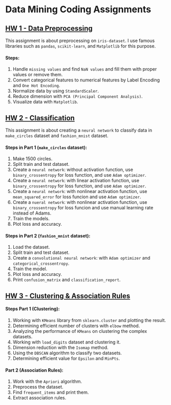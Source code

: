 # Data Mining Coding Assignments

## [HW 1 - Data Preprocessing](https://github.com/arminZolfaghari/Data-Mining-Assignments/tree/main/HW%201%20-%20Data%20Preprocessing)
This assignment is about preprocessing on ```iris-dataset```. I use famous libraries such as ```pandas```, ```scikit-learn```, and ```Matplotlib``` for this purpose.
#### Steps:
1. Handle ```missing values``` and find ```NaN values``` and fill them with proper values or remove them.
2. Convert categorical features to numerical features by Label Encoding and ```One Hot Encoding```.
3. Normalize data by using ```StandardScaler```.
4. Reduce dimension with ```PCA (Principal Component Analysis)```.
5. Visualize data with ```Matplotlib```.

   
## [HW 2 - Classification](https://github.com/arminZolfaghari/Data-Mining-Assignments/tree/main/HW%202%20-%20Classification)
This assignment is about creating a ```neural network``` to classify data in ```make_circles``` dataset and ```fashion_mnist``` dataset.
#### Steps in Part 1 (```make_circles``` dataset):
1. Make 1500 circles.
2. Split train and test dataset.
3. Create a ```neural network```: without activation function, use ```binary_crossentropy``` for loss function, and use ```Adam optimizer```.
4. Create a ```neural network```: with linear activation function, use ```binary_crossentropy``` for loss function, and use ```Adam optimizer```.
5. Create a ```neural network```: with nonlinear activation function, use ```mean_squared_error``` for loss funcion and use ```Adam optimizer```.
6. Create a ```nueral network```:  with nonlinear activation function, use ```binary_crossentropy``` for loss funcion and use manual learning rate instead of Adams.
7. Train the models.
8. Plot loss and accuracy.

#### Steps in Part 2 (```fashion_mnist``` dataset):
1. Load the dataset.
2. Split train and test dataset.
3. Create a ```convolutional neural network```: with ```Adam optimizer``` and ```categorical_crossentropy```.
4. Train the model.
5. Plot loss and accuracy.
6. Print ```confusion_matrix``` and ```classification_report```.


## [HW 3 - Clustering & Association Rules](https://github.com/arminZolfaghari/Data-Mining-Assignments/tree/main/HW%203%20-%20Clustering%20%26%20Association%20Rules)
#### Steps Part 1 (Clustering):
1. Working with ```KMeans``` library from ```sklearn.cluster``` and plotting the result.
2. Determining efficient number of clusters with ```elbow``` method.
3. Analyzing the performance of ```KMeans``` on clustering the complex datasets. 
4. Working with ```load_digits``` dataset and clustering it.
5. Dimension reduction with the ```Isomap``` method.
6. Using the ```DBSCAN``` algorithm to classify two datasets.
7. Determining efficient value for ```Epsilon``` and ```MinPts```.

#### Part 2 (Association Rules):
1. Work with the ```Apriori``` algorithm.
2. Preprocess the dataset.
3. Find ```frequent_items``` and print them.
4. Extract association rules.

